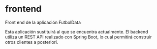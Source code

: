 # frontend
Front end de la aplicación FutbolData

Esta aplicación sustituirá al que se encuentra actualmente. El backend utiliza un REST API realizado con Spring Boot, lo cual permitirá construir otros clientes a posteriori.
